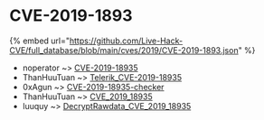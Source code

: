 # CVE-2019-1893
{% embed url="https://github.com/Live-Hack-CVE/full_database/blob/main/cves/2019/CVE-2019-1893.json" %}

* noperator ~> [CVE-2019-18935](https://www.alice-snow.ru/2019/database/cve-2019-1893/cve-2019-18935-noperator)
* ThanHuuTuan ~> [Telerik_CVE-2019-18935](https://www.alice-snow.ru/2019/database/cve-2019-1893/telerik_cve-2019-18935-thanhuutuan)
* 0xAgun ~> [CVE-2019-18935-checker](https://www.alice-snow.ru/2019/database/cve-2019-1893/cve-2019-18935-checker-0xagun)
* ThanHuuTuan ~> [CVE_2019_18935](https://www.alice-snow.ru/2019/database/cve-2019-1893/cve_2019_18935-thanhuutuan)
* luuquy ~> [DecryptRawdata_CVE_2019_18935](https://www.alice-snow.ru/2019/database/cve-2019-1893/decryptrawdata_cve_2019_18935-luuquy)
